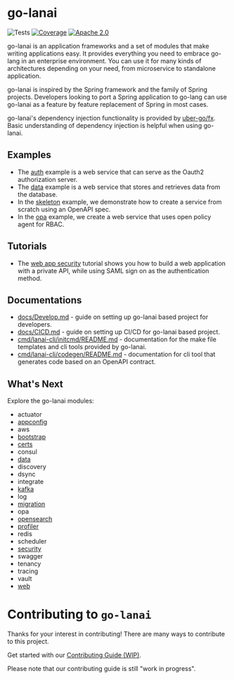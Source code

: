 # go-lanai

![Tests](https://github.com/cisco-open/go-lanai/actions/workflows/ci.yml/badge.svg?branch=main)
[![Coverage](https://gist.githubusercontent.com/stonedu1011/82b48469578014fc69d5aa64ef0a443f/raw/go-lanai-main-coverage.svg)](https://gist.githubusercontent.com/stonedu1011/82b48469578014fc69d5aa64ef0a443f/#file-go-lanai-main-coverage-md)
[![Apache 2.0](https://img.shields.io/badge/License-Apache_2.0-green.svg)](https://opensource.org/license/apache-2-0/)

go-lanai is an application frameworks and a set of modules that make writing applications easy. It provides
everything you need to embrace go-lang in an enterprise environment. You can use it for many kinds of architectures 
depending on your need, from microservice to standalone application. 

go-lanai is inspired by the Spring framework and the family of Spring projects. Developers looking to port a Spring application
to go-lang can use go-lanai as a feature by feature replacement of Spring in most cases.

go-lanai's dependency injection functionality is provided by [uber-go/fx](https://github.com/uber-go/fx). Basic understanding
of dependency injection is helpful when using go-lanai.

## Examples

- The [auth](examples/auth/README.md) example is a web service that can serve as the Oauth2 authorization server.
- The [data](examples/database/README.md) example is a web service that stores and retrieves data from the database.
- In the [skeleton](examples/skeleton/README.md) example, we demonstrate how to create a service from scratch using an OpenAPI spec.
- In the [opa](examples/opa/README.md) example, we create a web service that uses open policy agent for RBAC.

## Tutorials

- The [web app security](docs/tutorials/Web-app-security.md) tutorial shows you how to build a web application with a private
API, while using SAML sign on as the authentication method.

## Documentations

- [docs/Develop.md](docs/Develop.md) - guide on setting up go-lanai based project for developers.
- [docs/CICD.md](docs/CICD.md) - guide on setting up CI/CD for go-lanai based project.
- [cmd/lanai-cli/initcmd/README.md](cmd/lanai-cli/initcmd/README.md) - documentation for the make file templates and cli tools provided by go-lanai.
- [cmd/lanai-cli/codegen/README.md](cmd/lanai-cli/codegen/README.md) - documentation for cli tool that generates code based on an OpenAPI contract.

## What's Next

Explore the go-lanai modules:

- actuator
- [appconfig](pkg/appconfig/README.md)
- aws
- [bootstrap](pkg/bootstrap/README.md)
- [certs](pkg/certs/README.md)
- consul
- [data](pkg/data/README.md)
- discovery
- dsync
- integrate
- [kafka](pkg/kafka/README.md)
- log
- [migration](pkg/migration/README.md)
- opa
- [opensearch](pkg/opensearch/README.md)
- [profiler](pkg/profiler/README.md)
- redis
- scheduler
- [security](pkg/security/README.md)
- swagger
- tenancy
- tracing
- vault
- [web](pkg/web/README.md)

# Contributing to `go-lanai`

Thanks for your interest in contributing! There are many ways to contribute to this project. 

Get started with our [Contributing Guide (WIP)](CONTRIBUTING.md).

Please note that our contributing guide is still "work in progress".